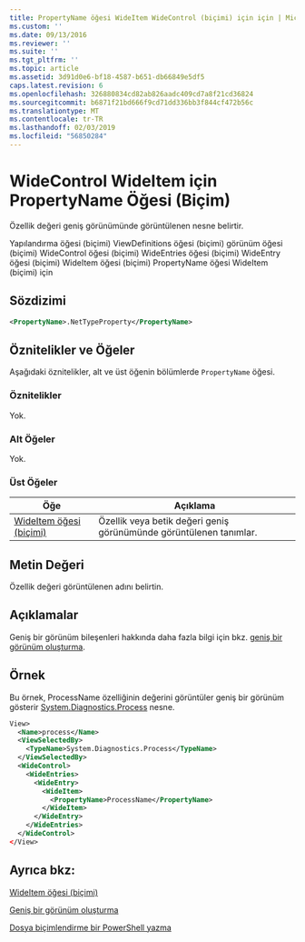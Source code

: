 ```yaml
---
title: PropertyName öğesi WideItem WideControl (biçimi) için için | Microsoft Docs
ms.custom: ''
ms.date: 09/13/2016
ms.reviewer: ''
ms.suite: ''
ms.tgt_pltfrm: ''
ms.topic: article
ms.assetid: 3d91d0e6-bf18-4587-b651-db66849e5df5
caps.latest.revision: 6
ms.openlocfilehash: 326880834cd82ab826aadc409cd7a8f21cd36824
ms.sourcegitcommit: b6871f21bd666f9cd71dd336bb3f844cf472b56c
ms.translationtype: MT
ms.contentlocale: tr-TR
ms.lasthandoff: 02/03/2019
ms.locfileid: "56850284"
---
```

# <a name="propertyname-element-for-wideitem-for-widecontrol-format"></a>WideControl WideItem için PropertyName Öğesi (Biçim)

Özellik değeri geniş görünümünde görüntülenen nesne belirtir.

Yapılandırma öğesi (biçimi) ViewDefinitions öğesi (biçimi) görünüm öğesi (biçimi) WideControl öğesi (biçimi) WideEntries öğesi (biçimi) WideEntry öğesi (biçimi) WideItem öğesi (biçimi) PropertyName öğesi WideItem (biçimi) için

## <a name="syntax"></a>Sözdizimi

```xml
<PropertyName>.NetTypeProperty</PropertyName>
```

## <a name="attributes-and-elements"></a>Öznitelikler ve Öğeler

Aşağıdaki öznitelikler, alt ve üst öğenin bölümlerde `PropertyName` öğesi.

### <a name="attributes"></a>Öznitelikler

Yok.

### <a name="child-elements"></a>Alt Öğeler

Yok.

### <a name="parent-elements"></a>Üst Öğeler

|Öğe|Açıklama|
|-------------|-----------------|
|[WideItem öğesi (biçimi)](./wideitem-element-for-widecontrol-format.md)|Özellik veya betik değeri geniş görünümünde görüntülenen tanımlar.|

## <a name="text-value"></a>Metin Değeri

Özellik değeri görüntülenen adını belirtin.

## <a name="remarks"></a>Açıklamalar

Geniş bir görünüm bileşenleri hakkında daha fazla bilgi için bkz. [geniş bir görünüm oluşturma](./creating-a-wide-view.md).

## <a name="example"></a>Örnek

Bu örnek, ProcessName özelliğinin değerini görüntüler geniş bir görünüm gösterir [System.Diagnostics.Process](/dotnet/api/System.Diagnostics.Process) nesne.

```xml
View>
  <Name>process</Name>
  <ViewSelectedBy>
    <TypeName>System.Diagnostics.Process</TypeName>
  </ViewSelectedBy>
  <WideControl>
    <WideEntries>
      <WideEntry>
        <WideItem>
          <PropertyName>ProcessName</PropertyName>
        </WideItem>
      </WideEntry>
    </WideEntries>
  </WideControl>
</View>

```

## <a name="see-also"></a>Ayrıca bkz:

[WideItem öğesi (biçimi)](./wideitem-element-for-widecontrol-format.md)

[Geniş bir görünüm oluşturma](./creating-a-wide-view.md)

[Dosya biçimlendirme bir PowerShell yazma](./writing-a-powershell-formatting-file.md)
